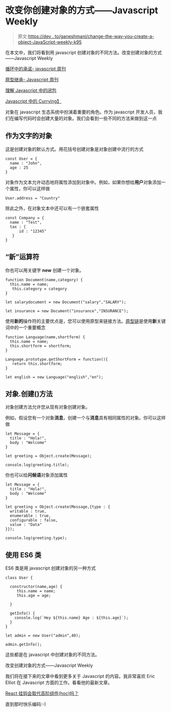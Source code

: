 # 改变你创建对象的方式——Javascript Weekly

> 原文:[https://dev . to/ganeshmani/change-the-way-you-create-a-object-JavaScript-weekly-k95](https://dev.to/ganeshmani/change-the-way-you-create-an-object-javascript-weekly-k95)

在本文中，我们将看到用 javascript 创建对象的不同方法。改变创建对象的方式——Javascript Weekly

[循环中的承诺- javascript 周刊](https://cloudnweb.dev/2019/07/promises-inside-a-loop-javascript-es6/)

[原型继承- Javascript 周刊](https://cloudnweb.dev/2019/07/prototypal-inheritance-javascript-weekly/)

[理解 Javascript 中的闭包](https://cloudnweb.dev/2019/07/understanding-closures-in-javascript-javascript-weekly/)

[Javascript 中的 Currying】](https://cloudnweb.dev/2019/07/currying-in-javascript-javascript-weekly/)

对象在 javascript 生态系统中扮演着重要的角色。作为 javascript 开发人员，我们在编写代码时会创建大量的对象。我们会看到一些不同的方法来做到这一点

## 作为文字的对象

这是创建对象的默认方式。用花括号创建对象是对象创建中流行的方式

```
const User = {
  name : "John",
  age : 25
}
```

对象作为文本允许动态地将属性添加到对象中。例如，如果你想给**用户**对象添加一个属性，你可以这样做

```
User.address = "Country"
```

除此之外，在对象文本中还可以有一个嵌套属性

```
const Company = {
  name : "Test",
  tax : {
      id : "12345"
   }
}
```

## “新”运算符

你也可以用关键字 **new** 创建一个对象。

```
function Document(name,category) {
  this.name = name;
   this.category = category
}

let salarydocument = new Document("salary","SALARY");

let insurance = new Document("insurance","INSURANCE");
```

使用**新的**操作符的主要优点是，您可以使用原型来链接方法。[原型链](https://cloudnweb.dev/2019/07/prototypal-inheritance-javascript-weekly/)是使用**新**关键词中的一个重要概念

```
function Language(name,shortform) {
  this.name = name;
  this.shortform = shortform;
}

Language.prototype.getShortForm = function(){
   return this.shortform;
}

let english = new Language("english","en");
```

## 对象.创建()方法

对象创建方法允许您从现有对象创建对象。

例如，假设您有一个对象**消息**，创建一个与**消息**具有相同属性的对象。你可以这样做

```
let Message = {
  title : "Hola!",
  body : "Welcome"
}

let greeting = Object.create(Message);

console.log(greeting.title);
```

你也可以给**问候语**对象添加属性

```
let Message = {
  title : "Hola!",
  body : "Welcome"
}

let greeting = Object.create(Message,{type : {
  writable : true,
  enumerable : true,
  configurable : false,
  value : "Data"
}});

console.log(greeting.type);
```

## 使用 ES6 类

ES6 类是用 javascript 创建对象的另一种方式

```
class User {

  constructor(name,age) {
     this.name = name;
     this.age = age;

  }

  getInfo() {
    console.log(`Hey ${this.name} Age : ${this.age}`);
  }
}

let admin = new User("admin",40);

admin.getInfo();
```

这些都是在 javascript 中创建对象的不同方法。

改变创建对象的方式——Javascript Weekly

我们将在接下来的文章中看到更多关于 Javascript 的内容。我非常喜欢 Eric Elliot 在 Javascript 方面的工作。看看他的最新文章。

[React 挂钩会取代高阶组件(hoc)吗？](https://medium.com/javascript-scene/do-react-hooks-replace-higher-order-components-hocs-7ae4a08b7b58)

直到那时快乐编码:-)